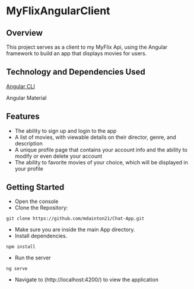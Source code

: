 # MyFlixAngularClient
## Overview
This project serves as a client to my MyFlix Api, using the Angular framework to build an app that displays movies for users.

## Technology and Dependencies Used

[Angular CLI](https://github.com/angular/angular-cli)

Angular Material

## Features
- The ability to sign up and login to the app
- A list of movies, with viewable details on their director, genre, and description
- A unique profile page that contains your account info and the ability to modify or even delete your account
- The ability to favorite movies of your choice, which will be displayed in your profile

## Getting Started

- Open the console
- Clone the Repository:
```
git clone https://github.com/mdainton21/Chat-App.git
```
- Make sure you are inside the main App directory.
- Install dependencies.
```
npm install
```
- Run the server
```
ng serve
```
- Navigate to (http://localhost:4200/) to view the application
